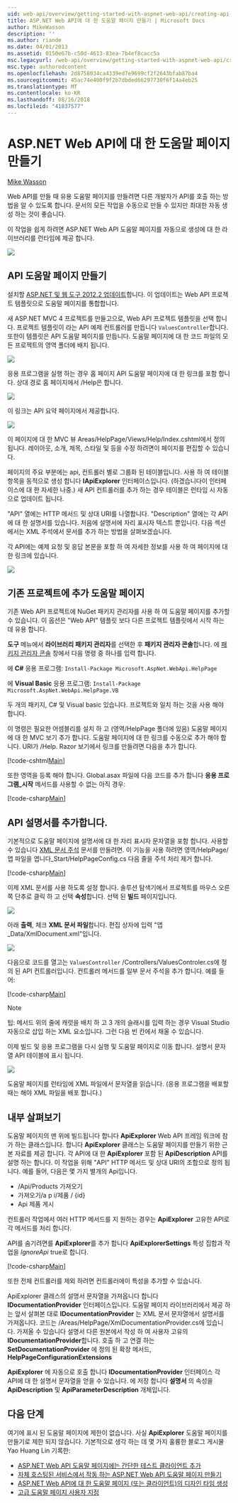 ```yaml
---
uid: web-api/overview/getting-started-with-aspnet-web-api/creating-api-help-pages
title: ASP.NET Web API에 대 한 도움말 페이지 만들기 | Microsoft Docs
author: MikeWasson
description: ''
ms.author: riande
ms.date: 04/01/2013
ms.assetid: 0150e67b-c50d-4613-83ea-7b4ef8cacc5a
msc.legacyurl: /web-api/overview/getting-started-with-aspnet-web-api/creating-api-help-pages
msc.type: authoredcontent
ms.openlocfilehash: 2d8758034ca4339ed7e9699cf2f2643bfab87ba4
ms.sourcegitcommit: 45ac74e400f9f2b7dbded66297730f6f14a4eb25
ms.translationtype: MT
ms.contentlocale: ko-KR
ms.lasthandoff: 08/16/2018
ms.locfileid: "41837577"
---
```

<a name="creating-help-pages-for-aspnet-web-api"></a>ASP.NET Web API에 대 한 도움말 페이지 만들기
====================
[Mike Wasson](https://github.com/MikeWasson)

Web API를 만들 때 유용 도움말 페이지를 만들려면 다른 개발자가 API를 호출 하는 방법을 알 수 있도록 합니다. 문서의 모든 작업을 수동으로 만들 수 있지만 최대한 자동 생성 하는 것이 좋습니다.

이 작업을 쉽게 하려면 ASP.NET Web API 도움말 페이지를 자동으로 생성에 대 한 라이브러리를 런타임에 제공 합니다.

![](creating-api-help-pages/_static/image1.png)

## <a name="creating-api-help-pages"></a>API 도움말 페이지 만들기

설치할 [ASP.NET 및 웹 도구 2012.2 업데이트](https://go.microsoft.com/fwlink/?LinkId=282650)합니다. 이 업데이트는 Web API 프로젝트 템플릿으로 도움말 페이지를 통합합니다.

새 ASP.NET MVC 4 프로젝트를 만들고으로, Web API 프로젝트 템플릿을 선택 합니다. 프로젝트 템플릿이 라는 API 예제 컨트롤러를 만듭니다 `ValuesController`합니다. 또한이 템플릿은 API 도움말 페이지를 만듭니다. 도움말 페이지에 대 한 코드 파일의 모든 프로젝트의 영역 폴더에 배치 됩니다.

![](creating-api-help-pages/_static/image2.png)

응용 프로그램을 실행 하는 경우 홈 페이지 API 도움말 페이지에 대 한 링크를 포함 합니다. 상대 경로 홈 페이지에서 /Help은 합니다.

![](creating-api-help-pages/_static/image3.png)

이 링크는 API 요약 페이지에서 제공합니다.

![](creating-api-help-pages/_static/image4.png)

이 페이지에 대 한 MVC 뷰 Areas/HelpPage/Views/Help/Index.cshtml에서 정의 됩니다. 레이아웃, 소개, 제목, 스타일 및 등을 수정 하려면이 페이지를 편집할 수 있습니다.

페이지의 주요 부분에는 api, 컨트롤러 별로 그룹화 된 테이블입니다. 사용 하 여 테이블 항목을 동적으로 생성 합니다 **IApiExplorer** 인터페이스입니다. (하겠습니다이 인터페이스에 대 한 자세한 나중.) 새 API 컨트롤러를 추가 하는 경우 테이블은 런타임 시 자동으로 업데이트 됩니다.

"API" 열에는 HTTP 메서드 및 상대 URI를 나열합니다. "Description" 열에는 각 API에 대 한 설명서를 있습니다. 처음에 설명서에 자리 표시자 텍스트 뿐입니다. 다음 섹션에서는 XML 주석에서 문서를 추가 하는 방법을 살펴보겠습니다.

각 API에는 예제 요청 및 응답 본문을 포함 하 여 자세한 정보를 사용 하 여 페이지에 대 한 링크에 있습니다.

![](creating-api-help-pages/_static/image5.png)

## <a name="adding-help-pages-to-an-existing-project"></a>기존 프로젝트에 추가 도움말 페이지

기존 Web API 프로젝트에 NuGet 패키지 관리자를 사용 하 여 도움말 페이지를 추가할 수 있습니다. 이 옵션은 "Web API" 템플릿 보다 다른 프로젝트 템플릿에서 시작 하는 데 유용 합니다.

**도구** 메뉴에서 **라이브러리 패키지 관리자**를 선택한 후 **패키지 관리자 콘솔**합니다. 에 [패키지 관리자 콘솔](http://docs.nuget.org/docs/start-here/using-the-package-manager-console) 창에서 다음 명령 중 하나를 입력 합니다.

에 **C#** 응용 프로그램: `Install-Package Microsoft.AspNet.WebApi.HelpPage`

에 **Visual Basic** 응용 프로그램: `Install-Package Microsoft.AspNet.WebApi.HelpPage.VB`

두 개의 패키지, C# 및 Visual basic 있습니다. 프로젝트와 일치 하는 것을 사용 해야 합니다.

이 명령은 필요한 어셈블리를 설치 하 고 (영역/HelpPage 폴더에 있음) 도움말 페이지에 대 한 MVC 보기 추가 합니다. 도움말 페이지에 대 한 링크를 수동으로 추가 해야 합니다. URI가 /Help. Razor 보기에서 링크를 만들려면 다음을 추가 합니다.

[!code-cshtml[Main](creating-api-help-pages/samples/sample1.cshtml)]

또한 영역을 등록 해야 합니다. Global.asax 파일에 다음 코드를 추가 합니다 **응용 프로그램\_시작** 메서드를 사용할 수 없는 아직 경우:

[!code-csharp[Main](creating-api-help-pages/samples/sample2.cs?highlight=4)]

## <a name="adding-api-documentation"></a>API 설명서를 추가합니다.

기본적으로 도움말 페이지에 설명서에 대 한 자리 표시자 문자열을 포함 합니다. 사용할 수 있습니다 [XML 문서 주석](https://msdn.microsoft.com/library/b2s063f7.aspx) 문서를 만들려면. 이 기능을 사용 하려면 영역/HelpPage/앱 파일을 엽니다\_Start/HelpPageConfig.cs 다음 줄을 주석 처리 제거 합니다.

[!code-csharp[Main](creating-api-help-pages/samples/sample3.cs)]

이제 XML 문서를 사용 하도록 설정 합니다. 솔루션 탐색기에서 프로젝트를 마우스 오른쪽 단추로 클릭 하 고 선택 **속성**합니다. 선택 된 **빌드** 페이지입니다.

![](creating-api-help-pages/_static/image6.png)

아래 **출력**, 체크 **XML 문서 파일**합니다. 편집 상자에 입력 "앱\_Data/XmlDocument.xml"입니다.

![](creating-api-help-pages/_static/image7.png)

다음으로 코드를 열고는 `ValuesController` /Controllers/ValuesControler.cs에 정의 된 API 컨트롤러입니다. 컨트롤러 메서드를 일부 문서 주석을 추가 합니다. 예를 들어:

[!code-csharp[Main](creating-api-help-pages/samples/sample4.cs)]

> [!NOTE]
> 팁: 메서드 위의 줄에 캐럿을 배치 하 고 3 개의 슬래시를 입력 하는 경우 Visual Studio 자동으로 삽입 하는 XML 요소입니다. 그런 다음 빈 칸에서 채울 수 있습니다.


이제 빌드 및 응용 프로그램을 다시 실행 및 도움말 페이지로 이동 합니다. 설명서 문자열 API 테이블에 표시 됩니다.

![](creating-api-help-pages/_static/image8.png)

도움말 페이지를 런타임에 XML 파일에서 문자열을 읽습니다. (응용 프로그램을 배포할 때는 해야 XML 파일을 배포 합니다.)

## <a name="under-the-hood"></a>내부 살펴보기

도움말 페이지의 맨 위에 빌드됩니다 합니다 **ApiExplorer** Web API 프레임 워크에 참가 하는 클래스입니다. 합니다 **ApiExplorer** 클래스는 도움말 페이지를 만들기 위한 근본 자료를 제공 합니다. 각 API에 대 한 **ApiExplorer** 포함 된 **ApiDescription** API를 설명 하는 합니다. 이 작업을 위해 "API" HTTP 메서드 및 상대 URI의 조합으로 정의 됩니다. 예를 들어, 다음은 몇 가지 별개의 Api입니다.

- /Api/Products 가져오기
- 가져오기/a p i/제품 / {id}
- Api 제품 게시

컨트롤러 작업에서 여러 HTTP 메서드를 지 원하는 경우는 **ApiExplorer** 고유한 API로 각 메서드를 처리 합니다.

API를 숨기려면를 **ApiExplorer**를 추가 합니다 **ApiExplorerSettings** 특성 집합과 작업을 *IgnoreApi* true로 합니다.

[!code-csharp[Main](creating-api-help-pages/samples/sample5.cs)]

또한 전체 컨트롤러를 제외 하려면 컨트롤러에이 특성을 추가할 수 있습니다.

ApiExplorer 클래스의 설명서 문자열을 가져옵니다 합니다 **IDocumentationProvider** 인터페이스입니다. 도움말 페이지 라이브러리에서 제공 하는 앞서 살펴본 대로 **IDocumentationProvider** 는 XML 문서 문자열에서 설명서를 가져옵니다. 코드는 /Areas/HelpPage/XmlDocumentationProvider.cs에 있습니다. 가져올 수 있습니다 설명서 다른 원본에서 작성 하 여 사용자 고유의 **IDocumentationProvider**합니다. 호출 하 고 연결 하는 **SetDocumentationProvider** 에 정의 된 확장 메서드, **HelpPageConfigurationExtensions**

**ApiExplorer** 에 자동으로 호출 합니다 **IDocumentationProvider** 인터페이스 각 API에 대 한 설명서 문자열을 얻을 수 있습니다. 에 저장 합니다 **설명서** 의 속성을 **ApiDescription** 및 **ApiParameterDescription** 개체입니다.

## <a name="next-steps"></a>다음 단계

여기에 표시 된 도움말 페이지에 제한이 없습니다. 사실 **ApiExplorer** 도움말 페이지를 만들기로 제한 되지 않습니다. 기본적으로 생각 하는 데 몇 가지 훌륭한 블로그 게시물 Yao Huang Lin 기록한:

- [ASP.NET Web API 도움말 페이지에는 간단한 테스트 클라이언트 추가](https://blogs.msdn.com/b/yaohuang1/archive/2012/12/02/adding-a-simple-test-client-to-asp-net-web-api-help-page.aspx)
- [자체 호스팅된 서비스에서 작동 하는 ASP.NET Web API 도움말 페이지 만들기](https://blogs.msdn.com/b/yaohuang1/archive/2012/12/20/making-asp-net-web-api-help-page-work-on-self-hosted-services.aspx)
- [ASP.NET Web API에 대 한 도움말 페이지 (또는 클라이언트)의 디자인 타임 생성](https://blogs.msdn.com/b/yaohuang1/archive/2013/01/20/design-time-generation-of-help-page-or-proxy-for-asp-net-web-api.aspx)
- [고급 도움말 페이지 사용자 지정](https://blogs.msdn.com/b/yaohuang1/archive/2012/12/10/asp-net-web-api-help-page-part-3-advanced-help-page-customizations.aspx)
